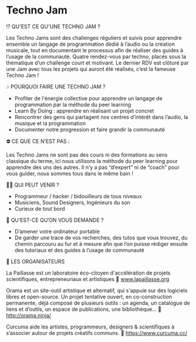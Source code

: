 # Techno Jam

⁉ QU'EST CE QU'UNE TECHNO JAM ?

Les Techno Jams sont des challenges réguliers et suivis pour apprendre ensemble un langage de programmation dédié à l’audio ou la création musicale, tout en documentant le processus afin de réaliser des guides à l’usage de la communauté. Quatre rendez-vous par techno, placés sous la thématique d’un challenge court et motivant. Le dernier RDV est clôturé par une Jam avec tous les projets qui auront été réalisés, c’est la fameuse Techno Jam !

🎶 POURQUOI FAIRE UNE TECHNO JAM ?

- Profiter de l'énergie collective pour apprendre un langage de programmation par la méthode du peer learning
- Learn By Doing : apprendre en réalisant un projet concret
- Rencontrer des gens qui partagent nos centres d'intérêt dans l’audio, la musique et la programmation
- Documenter notre progression et faire grandir la communauté


⛔ CE QUE CE N’EST PAS :

Les Techno Jams ne sont pas des cours ni des formations au sens classique du terme, ici nous utilisons la méthode du peer learning pour apprendre des uns des autres. Il n’y a pas “d’expert” ni de “coach” pour vous guider, nous sommes tous dans le même bain !

👩‍🎓 QUI PEUT VENIR ?

- Programmeur / hacker / bidouilleurs de tous niveaux
- Musiciens, Sound Designers, Ingénieurs du son
- Curieux de tout bord

🚀 QU’EST-CE QU’ON VOUS DEMANDE ?

- D’amener votre ordinateur portable
- De garder une trace de vos recherches, des tutos que vous trouvez, du chemin parcouru au fur et à mesure afin que l’on puisse rédiger ensuite des tutoriaux et des guides à l’usage de communauté

🍺 LES ORGANISATEURS 

La Paillasse est un laboratoire éco-citoyen d'accélération de projets scientifiques, entrepreneuriaux et artistiques
🔗 www.lapaillasse.org

Orama est un site-outil artistique et alternatif, qui s'appuie sur des logiciels libres et open-source. Un projet tentative ouvert, en co-construction permanente, déjà composé de plusieurs outils : un agenda, un catalogue de liens et d’outils, un espace de publications, une bibliothèque...
🔗 http://orama.ninja/

Curcuma aide les artistes, programmeurs, designers & scientifiques à s’associer autour de projets créatifs communs.
🔗 https://www.curcuma.cc/
